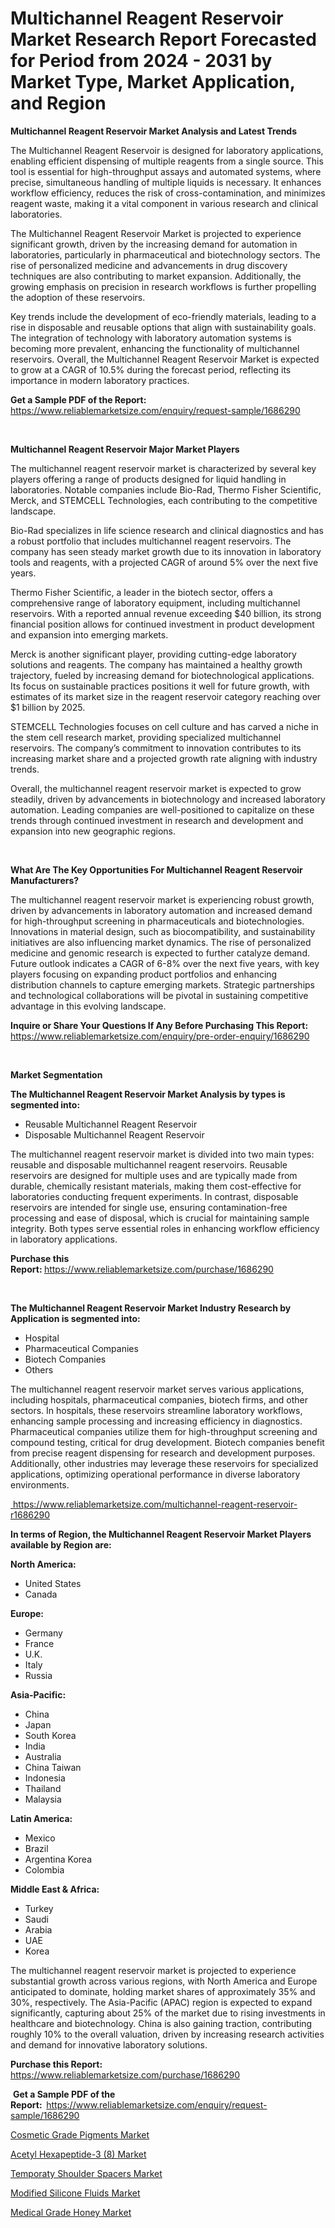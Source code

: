 <p><h1>Multichannel Reagent Reservoir Market Research Report Forecasted for Period from 2024 -  2031 by Market Type, Market Application, and Region</h1></p><p><strong>Multichannel Reagent Reservoir Market Analysis and Latest Trends</strong></p>
<p><p>The Multichannel Reagent Reservoir is designed for laboratory applications, enabling efficient dispensing of multiple reagents from a single source. This tool is essential for high-throughput assays and automated systems, where precise, simultaneous handling of multiple liquids is necessary. It enhances workflow efficiency, reduces the risk of cross-contamination, and minimizes reagent waste, making it a vital component in various research and clinical laboratories.</p><p>The Multichannel Reagent Reservoir Market is projected to experience significant growth, driven by the increasing demand for automation in laboratories, particularly in pharmaceutical and biotechnology sectors. The rise of personalized medicine and advancements in drug discovery techniques are also contributing to market expansion. Additionally, the growing emphasis on precision in research workflows is further propelling the adoption of these reservoirs.</p><p>Key trends include the development of eco-friendly materials, leading to a rise in disposable and reusable options that align with sustainability goals. The integration of technology with laboratory automation systems is becoming more prevalent, enhancing the functionality of multichannel reservoirs. Overall, the Multichannel Reagent Reservoir Market is expected to grow at a CAGR of 10.5% during the forecast period, reflecting its importance in modern laboratory practices.</p></p>
<p><strong>Get a Sample PDF of the Report:&nbsp;</strong> <a href="https://www.reliablemarketsize.com/enquiry/request-sample/1686290?utm_campaign=1609&utm_medium=2&utm_source=Github&utm_content=ia&utm_term=13102024&utm_id=multichannel-reagent-reservoir">https://www.reliablemarketsize.com/enquiry/request-sample/1686290</a></p>
<p>&nbsp;</p>
<p><strong>Multichannel Reagent Reservoir Major Market Players</strong></p>
<p><p>The multichannel reagent reservoir market is characterized by several key players offering a range of products designed for liquid handling in laboratories. Notable companies include Bio-Rad, Thermo Fisher Scientific, Merck, and STEMCELL Technologies, each contributing to the competitive landscape.</p><p>Bio-Rad specializes in life science research and clinical diagnostics and has a robust portfolio that includes multichannel reagent reservoirs. The company has seen steady market growth due to its innovation in laboratory tools and reagents, with a projected CAGR of around 5% over the next five years.</p><p>Thermo Fisher Scientific, a leader in the biotech sector, offers a comprehensive range of laboratory equipment, including multichannel reservoirs. With a reported annual revenue exceeding $40 billion, its strong financial position allows for continued investment in product development and expansion into emerging markets.</p><p>Merck is another significant player, providing cutting-edge laboratory solutions and reagents. The company has maintained a healthy growth trajectory, fueled by increasing demand for biotechnological applications. Its focus on sustainable practices positions it well for future growth, with estimates of its market size in the reagent reservoir category reaching over $1 billion by 2025.</p><p>STEMCELL Technologies focuses on cell culture and has carved a niche in the stem cell research market, providing specialized multichannel reservoirs. The company’s commitment to innovation contributes to its increasing market share and a projected growth rate aligning with industry trends.</p><p>Overall, the multichannel reagent reservoir market is expected to grow steadily, driven by advancements in biotechnology and increased laboratory automation. Leading companies are well-positioned to capitalize on these trends through continued investment in research and development and expansion into new geographic regions.</p></p>
<p>&nbsp;</p>
<p><strong>What Are The Key Opportunities For Multichannel Reagent Reservoir Manufacturers?</strong></p>
<p><p>The multichannel reagent reservoir market is experiencing robust growth, driven by advancements in laboratory automation and increased demand for high-throughput screening in pharmaceuticals and biotechnologies. Innovations in material design, such as biocompatibility, and sustainability initiatives are also influencing market dynamics. The rise of personalized medicine and genomic research is expected to further catalyze demand. Future outlook indicates a CAGR of 6-8% over the next five years, with key players focusing on expanding product portfolios and enhancing distribution channels to capture emerging markets. Strategic partnerships and technological collaborations will be pivotal in sustaining competitive advantage in this evolving landscape.</p></p>
<p><strong>Inquire or Share Your Questions If Any Before Purchasing This Report:</strong> <a href="https://www.reliablemarketsize.com/enquiry/pre-order-enquiry/1686290?utm_campaign=1609&utm_medium=2&utm_source=Github&utm_content=ia&utm_term=13102024&utm_id=multichannel-reagent-reservoir">https://www.reliablemarketsize.com/enquiry/pre-order-enquiry/1686290</a></p>
<p>&nbsp;</p>
<p><strong>Market Segmentation</strong></p>
<p><strong>The Multichannel Reagent Reservoir Market Analysis by types is segmented into:</strong></p>
<p><ul><li>Reusable Multichannel Reagent Reservoir</li><li>Disposable Multichannel Reagent Reservoir</li></ul></p>
<p><p>The multichannel reagent reservoir market is divided into two main types: reusable and disposable multichannel reagent reservoirs. Reusable reservoirs are designed for multiple uses and are typically made from durable, chemically resistant materials, making them cost-effective for laboratories conducting frequent experiments. In contrast, disposable reservoirs are intended for single use, ensuring contamination-free processing and ease of disposal, which is crucial for maintaining sample integrity. Both types serve essential roles in enhancing workflow efficiency in laboratory applications.</p></p>
<p><strong>Purchase this Report:&nbsp;</strong><a href="https://www.reliablemarketsize.com/purchase/1686290?utm_campaign=1609&utm_medium=2&utm_source=Github&utm_content=ia&utm_term=13102024&utm_id=multichannel-reagent-reservoir">https://www.reliablemarketsize.com/purchase/1686290</a></p>
<p>&nbsp;</p>
<p><strong>The Multichannel Reagent Reservoir Market Industry Research by Application is segmented into:</strong></p>
<p><ul><li>Hospital</li><li>Pharmaceutical Companies</li><li>Biotech Companies</li><li>Others</li></ul></p>
<p><p>The multichannel reagent reservoir market serves various applications, including hospitals, pharmaceutical companies, biotech firms, and other sectors. In hospitals, these reservoirs streamline laboratory workflows, enhancing sample processing and increasing efficiency in diagnostics. Pharmaceutical companies utilize them for high-throughput screening and compound testing, critical for drug development. Biotech companies benefit from precise reagent dispensing for research and development purposes. Additionally, other industries may leverage these reservoirs for specialized applications, optimizing operational performance in diverse laboratory environments.</p></p>
<p><a href="https://www.reliablemarketsize.com/multichannel-reagent-reservoir-r1686290?utm_campaign=1609&utm_medium=2&utm_source=Github&utm_content=ia&utm_term=13102024&utm_id=multichannel-reagent-reservoir">&nbsp;https://www.reliablemarketsize.com/multichannel-reagent-reservoir-r1686290</a></p>
<p><strong>In terms of Region, the Multichannel Reagent Reservoir Market Players available by Region are:</strong></p>
<p>
    <p> <strong> North America: </strong>
        <ul>
            <li>United States</li>
            <li>Canada</li>
        </ul>
        </p> 
    <p> <strong> Europe: </strong>
        <ul>
            <li>Germany</li>
            <li>France</li>
            <li>U.K.</li>
            <li>Italy</li>
            <li>Russia</li>
        </ul>
        </p> 
    <p> <strong> Asia-Pacific: </strong>
        <ul>
            <li>China</li>
            <li>Japan</li>
            <li>South Korea</li>
            <li>India</li>
            <li>Australia</li>
            <li>China Taiwan</li>
            <li>Indonesia</li>
            <li>Thailand</li>
            <li>Malaysia</li>
        </ul>
        </p> 
    <p> <strong> Latin America: </strong>
        <ul>
            <li>Mexico</li>
            <li>Brazil</li>
            <li>Argentina Korea</li>
            <li>Colombia</li>
        </ul>
        </p> 
    <p> <strong> Middle East & Africa: </strong>
        <ul>
            <li>Turkey</li>
            <li>Saudi</li>
            <li>Arabia</li>
            <li>UAE</li>
            <li>Korea</li>
        </ul>
    </p>
    </p>
<p><p>The multichannel reagent reservoir market is projected to experience substantial growth across various regions, with North America and Europe anticipated to dominate, holding market shares of approximately 35% and 30%, respectively. The Asia-Pacific (APAC) region is expected to expand significantly, capturing about 25% of the market due to rising investments in healthcare and biotechnology. China is also gaining traction, contributing roughly 10% to the overall valuation, driven by increasing research activities and demand for innovative laboratory solutions.</p></p>
<p><strong>Purchase this Report: </strong><a href="https://www.reliablemarketsize.com/purchase/1686290?utm_campaign=1609&utm_medium=2&utm_source=Github&utm_content=ia&utm_term=13102024&utm_id=multichannel-reagent-reservoir">https://www.reliablemarketsize.com/purchase/1686290</a></p>
<p>&nbsp;<strong>Get a Sample PDF of the Report:&nbsp;&nbsp;</strong><a href="https://www.reliablemarketsize.com/enquiry/request-sample/1686290?utm_campaign=1609&utm_medium=2&utm_source=Github&utm_content=ia&utm_term=13102024&utm_id=multichannel-reagent-reservoir">https://www.reliablemarketsize.com/enquiry/request-sample/1686290</a></p>
<p><strong></strong></p>
<p><p><a href="https://www.linkedin.com/pulse/regulatory-landscape-its-influence-global-cosmetic-rq9xe?utm_campaign=1609&utm_medium=2&utm_source=Github&utm_content=ia&utm_term=13102024&utm_id=multichannel-reagent-reservoir">Cosmetic Grade Pigments Market</a></p><p><a href="https://www.linkedin.com/pulse/acetyl-hexapeptide-3-8-market-trends-focusing-insight-forecast-5b7wf?utm_campaign=1609&utm_medium=2&utm_source=Github&utm_content=ia&utm_term=13102024&utm_id=multichannel-reagent-reservoir">Acetyl Hexapeptide-3 (8) Market</a></p><p><a href="https://github.com/RoseBoyd475/Market-Research-Report-List-1/blob/main/temporaty-shoulder-spacers-market.md?utm_campaign=1609&utm_medium=2&utm_source=Github&utm_content=ia&utm_term=13102024&utm_id=multichannel-reagent-reservoir">Temporaty Shoulder Spacers Market</a></p><p><a href="https://www.linkedin.com/pulse/modified-silicone-fluids-market-segmentation-in-depth-ilcce?utm_campaign=1609&utm_medium=2&utm_source=Github&utm_content=ia&utm_term=13102024&utm_id=multichannel-reagent-reservoir">Modified Silicone Fluids Market</a></p><p><a href="https://www.linkedin.com/pulse/medical-grade-honey-market-segmentation-geographical-regions-jlxuf?utm_campaign=1609&utm_medium=2&utm_source=Github&utm_content=ia&utm_term=13102024&utm_id=multichannel-reagent-reservoir">Medical Grade Honey Market</a></p></p>